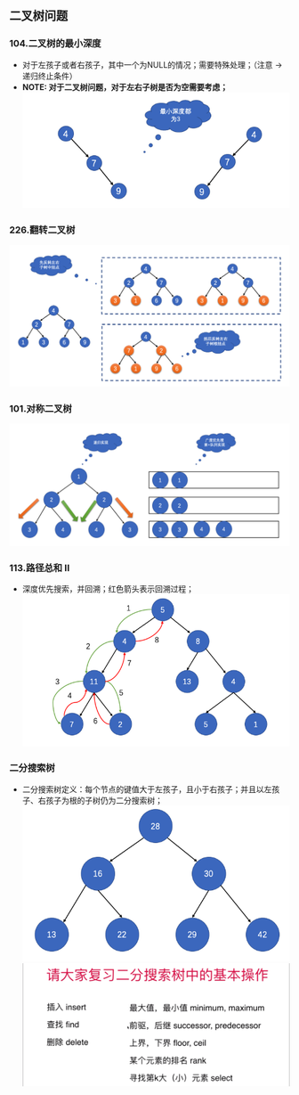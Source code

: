 ## 二叉树问题

### 104.二叉树的最小深度
- 对于左孩子或者右孩子，其中一个为NULL的情况；需要特殊处理；（注意 -> 递归终止条件）
- **NOTE: 对于二叉树问题，对于左右子树是否为空需要考虑；**
![二叉树的最小深度](./pics/QQ20210828-153313.png)

### 226.翻转二叉树
![翻转二叉树](./pics/QQ20210828-141242.png)

### 101.对称二叉树
![对称二叉树](./pics/QQ20210828-144617.png)

### 113.路径总和 II
- 深度优先搜索，并回溯；红色箭头表示回溯过程；
![路径总和 II](./pics/QQ20210828-164757.png)

### 二分搜索树
- 二分搜索树定义：每个节点的键值大于左孩子，且小于右孩子；并且以左孩子、右孩子为根的子树仍为二分搜索树；
![二分搜索树例子](./pics/QQ20210828-180150.png)
![二分搜索树](./pics/2F47DD212B2B30F67DC629984ED45527.png)

